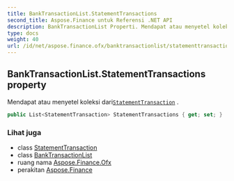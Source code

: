 ```yaml
---
title: BankTransactionList.StatementTransactions
second_title: Aspose.Finance untuk Referensi .NET API
description: BankTransactionList Properti. Mendapat atau menyetel koleksi dariStatementTransaction .
type: docs
weight: 40
url: /id/net/aspose.finance.ofx/banktransactionlist/statementtransactions/
---
```

## BankTransactionList.StatementTransactions property

Mendapat atau menyetel koleksi dari[`StatementTransaction`](../../statementtransaction/) .

```csharp
public List<StatementTransaction> StatementTransactions { get; set; }
```

### Lihat juga

* class [StatementTransaction](../../statementtransaction/)
* class [BankTransactionList](../)
* ruang nama [Aspose.Finance.Ofx](../../banktransactionlist/)
* perakitan [Aspose.Finance](../../../)


